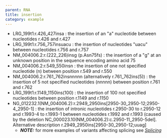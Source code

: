 ```yaml
---
parent: RNA
title: insertion
category: example
---
```


*	LRG\_199t1:r.426\_427insa
	:	the insertion of an "a" nucleotide between nucleotides r.426 and r.427 
*	LRG\_199t1:r.756\_757insuacu
	:	the insertion of nucleotides "uacu" between nucleotides r.756 and r.757
*	NM\_004006.2:r.(222\_226)insg (p.Asn75fs)
	:	the insertion of a "g" at an unknown position in the sequence encoding amino acid 75
*	NM\_004006.2:r.549\_550insn 
	:	the insertion of one not specified nucleotide (n) between position r.549 and r.550
*	NM\_004006.2:r.761\_762insnnnnn (alternatively r.761\_762ins(5))
	: the insertion of 5 not specified nucleotides (nnnnn) between position r.761 and r.762
*	LRG\_199t1:r.1149\_1150ins(100)
	:	the insertion of 100 not specified nucleotides between position r.1149 and r.1150
*	NG\_012232.1(NM\_004006.2):r.2949\_2950ins[2950-30\_2950-12;2950-4\_2950-1]
	: 	the insertion of intronic nucleotides r.2950-30 to r.2950-12 and r.1993-4 to r.1993-1 between nucleotides r.1992 and r.1993 (caused by the deletion NC\_000023.10(NM\_004006.2):c.2950-11\_2950-5del]. Alternative description r.2949\_2950ins[2950-30\_2950-12;uuag]
	*	_**NOTE:**_	for more examples of variants affecting splicing see [_Splicing_](/recommendations/RNA/variant/splicing/)
